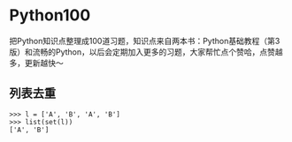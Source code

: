 # Python100
把Python知识点整理成100道习题，知识点来自两本书：Python基础教程（第3版）和流畅的Python，以后会定期加入更多的习题，大家帮忙点个赞哈，点赞越多，更新越快～


## 列表去重


```
>>> l = ['A', 'B', 'A', 'B']
>>> list(set(l))
['A', 'B']

```


